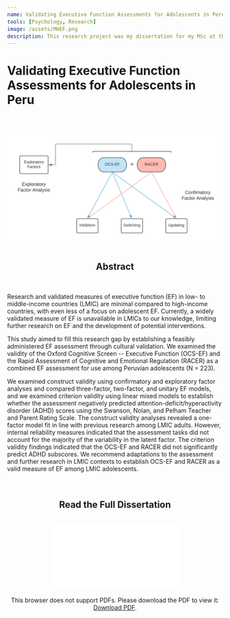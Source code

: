 ```yaml
---
name: Validating Executive Function Assessments for Adolescents in Peru
tools: [Psychology, Research]
image: /assets/MHEF.png
description: This research project was my dissertation for my MSc at the University of Oxford. I culturally validated the Oxford Cognitive Screen - Executive Function (OCS-EF) and the Rapid Assessment of Cognitive and Emotional Regulation (RACER) for use in adolescents from Peru.
---
```


# Validating Executive Function Assessments for Adolescents in Peru

<br>

![Concurrent Validity](/assets/MHEF.png)
<br>
<br>

<center> <h2>Abstract</h2> </center>
<br>

Research and validated measures of executive function (EF) in low- to middle-income countries (LMIC) are minimal compared to high-income countries, with even less of a focus on adolescent EF. Currently, a widely validated measure of EF is unavailable in LMICs to our knowledge, limiting further research on EF and the development of potential interventions.

This study aimed to fill this research gap by establishing a feasibly administered EF assessment through cultural validation. We examined the validity of the Oxford Cognitive Screen -- Executive Function (OCS-EF) and the Rapid Assessment of Cognitive and Emotional Regulation (RACER) as a combined EF assessment for use among Peruvian adolescents (N = 223).

We examined construct validity using confirmatory and exploratory factor analyses and compared three-factor, two-factor, and unitary EF models, and we examined criterion validity using linear mixed models to establish whether the assessment negatively predicted attention-deficit/hyperactivity disorder (ADHD) scores using the Swanson, Nolan, and Pelham Teacher and Parent Rating Scale. The construct validity analyses revealed a one-factor model fit in line with previous research among LMIC adults. However, internal reliability measures indicated that the assessment tasks did not account for the majority of the variability in the latent factor. The criterion validity findings indicated that the OCS-EF and RACER did not significantly predict ADHD subscores. We recommend adaptations to the assessment and further research in LMIC contexts to establish OCS-EF and RACER as a valid measure of EF among LMIC adolescents.
<br>
<br>
<br>

<center> <h2>Read the Full Dissertation</h2> </center>
<br>
<center>
    <object data="/assets/EB_Dissertation.pdf" type="application/pdf" width="700px" height="700px">
        <embed src="/assets/EB_Dissertation.pdf">
            <p>This browser does not support PDFs. Please download the PDF to view it: <a href="/assets/EB_Dissertaiton.pdf">Download PDF</a>.</p>
        </embed>
    </object>
</center>